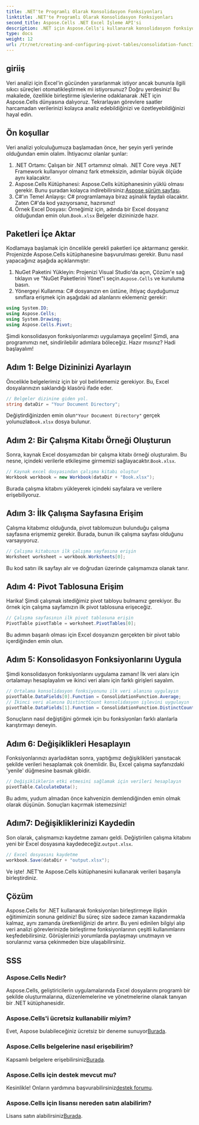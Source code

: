 ```yaml
---
title: .NET'te Programlı Olarak Konsolidasyon Fonksiyonları
linktitle: .NET'te Programlı Olarak Konsolidasyon Fonksiyonları
second_title: Aspose.Cells .NET Excel İşleme API'si
description: .NET için Aspose.Cells'i kullanarak konsolidasyon fonksiyonlarını programlı olarak nasıl uygulayacağınızı öğrenin. Veri analizi görevlerinizi verimli bir şekilde otomatikleştirin.
type: docs
weight: 12
url: /tr/net/creating-and-configuring-pivot-tables/consolidation-functions/
---
```

## giriiş
Veri analizi için Excel'in gücünden yararlanmak istiyor ancak bununla ilgili sıkıcı süreçleri otomatikleştirmek mi istiyorsunuz? Doğru yerdesiniz! Bu makalede, özellikle birleştirme işlevlerine odaklanarak .NET için Aspose.Cells dünyasına dalıyoruz. Tekrarlayan görevlere saatler harcamadan verilerinizi kolayca analiz edebildiğinizi ve özetleyebildiğinizi hayal edin.
## Ön koşullar
Veri analizi yolculuğumuza başlamadan önce, her şeyin yerli yerinde olduğundan emin olalım. İhtiyacınız olanlar şunlar:
1. .NET Ortamı: Çalışan bir .NET ortamınız olmalı. .NET Core veya .NET Framework kullanıyor olmanız fark etmeksizin, adımlar büyük ölçüde aynı kalacaktır.
2.  Aspose.Cells Kütüphanesi: Aspose.Cells kütüphanesinin yüklü olması gerekir. Bunu şuradan kolayca indirebilirsiniz:[Aspose sürüm sayfası](https://releases.aspose.com/cells/net/).
3. C#'ın Temel Anlayışı: C# programlamaya biraz aşinalık faydalı olacaktır. Zaten C#'da kod yazıyorsanız, hazırsınız!
4. Örnek Excel Dosyası: Örneğimiz için, adında bir Excel dosyanız olduğundan emin olun.`Book.xlsx` Belgeler dizininizde hazır.
## Paketleri İçe Aktar
Kodlamaya başlamak için öncelikle gerekli paketleri içe aktarmanız gerekir. Projenizde Aspose.Cells kütüphanesine başvurulması gerekir. Bunu nasıl yapacağınız aşağıda açıklanmıştır:
1.  NuGet Paketini Yükleyin: Projenizi Visual Studio'da açın, Çözüm'e sağ tıklayın ve "NuGet Paketlerini Yönet"i seçin.`Aspose.Cells` ve kuruluma basın.
2. Yönergeyi Kullanma: C# dosyanızın en üstüne, ihtiyaç duyduğumuz sınıflara erişmek için aşağıdaki ad alanlarını eklemeniz gerekir:
```csharp
using System.IO;
using Aspose.Cells;
using System.Drawing;
using Aspose.Cells.Pivot;
```
Şimdi konsolidasyon fonksiyonlarımızı uygulamaya geçelim!
Şimdi, ana programımızı net, sindirilebilir adımlara böleceğiz. Hazır mısınız? Hadi başlayalım!
## Adım 1: Belge Dizininizi Ayarlayın
Öncelikle belgelerimiz için bir yol belirlememiz gerekiyor. Bu, Excel dosyalarınızın saklandığı klasörü ifade eder.
```csharp
// Belgeler dizinine giden yol.
string dataDir = "Your Document Directory";
```
 Değiştirdiğinizden emin olun`"Your Document Directory"` gerçek yolunuzla`Book.xlsx` dosya bulunur.
## Adım 2: Bir Çalışma Kitabı Örneği Oluşturun
Sonra, kaynak Excel dosyamızdan bir çalışma kitabı örneği oluşturalım. Bu nesne, içindeki verilerle etkileşime girmemizi sağlayacaktır.`Book.xlsx`.
```csharp
// Kaynak excel dosyasından çalışma kitabı oluştur
Workbook workbook = new Workbook(dataDir + "Book.xlsx");
```
Burada çalışma kitabını yükleyerek içindeki sayfalara ve verilere erişebiliyoruz.
## Adım 3: İlk Çalışma Sayfasına Erişim
Çalışma kitabımız olduğunda, pivot tablomuzun bulunduğu çalışma sayfasına erişmemiz gerekir. Burada, bunun ilk çalışma sayfası olduğunu varsayıyoruz.
```csharp
// Çalışma kitabının ilk çalışma sayfasına erişin
Worksheet worksheet = workbook.Worksheets[0];
```
Bu kod satırı ilk sayfayı alır ve doğrudan üzerinde çalışmamıza olanak tanır.
## Adım 4: Pivot Tablosuna Erişim
Harika! Şimdi çalışmak istediğimiz pivot tabloyu bulmamız gerekiyor. Bu örnek için çalışma sayfamızın ilk pivot tablosuna erişeceğiz.
```csharp
// Çalışma sayfasının ilk pivot tablosuna erişin
PivotTable pivotTable = worksheet.PivotTables[0];
```
Bu adımın başarılı olması için Excel dosyanızın gerçekten bir pivot tablo içerdiğinden emin olun.
## Adım 5: Konsolidasyon Fonksiyonlarını Uygula
Şimdi konsolidasyon fonksiyonlarını uygulama zamanı! İlk veri alanı için ortalamayı hesaplayalım ve ikinci veri alanı için farklı girişleri sayalım.
```csharp
// Ortalama konsolidasyon fonksiyonunu ilk veri alanına uygulayın
pivotTable.DataFields[0].Function = ConsolidationFunction.Average;
// İkinci veri alanına DistinctCount konsolidasyon işlevini uygulayın
pivotTable.DataFields[1].Function = ConsolidationFunction.DistinctCount;
```
Sonuçların nasıl değiştiğini görmek için bu fonksiyonları farklı alanlarla karıştırmayı deneyin.
## Adım 6: Değişiklikleri Hesaplayın
Fonksiyonlarınızı ayarladıktan sonra, yaptığımız değişiklikleri yansıtacak şekilde verileri hesaplamak çok önemlidir. Bu, Excel çalışma sayfanızdaki 'yenile' düğmesine basmak gibidir.
```csharp
// Değişikliklerin etki etmesini sağlamak için verileri hesaplayın
pivotTable.CalculateData();
```
Bu adımı, yudum almadan önce kahvenizin demlendiğinden emin olmak olarak düşünün. Sonuçları kaçırmak istemezsiniz!
## Adım7: Değişikliklerinizi Kaydedin
 Son olarak, çalışmamızı kaydetme zamanı geldi. Değiştirilen çalışma kitabını yeni bir Excel dosyasına kaydedeceğiz.`output.xlsx`.
```csharp
// Excel dosyasını kaydetme
workbook.Save(dataDir + "output.xlsx");
```
Ve işte! .NET'te Aspose.Cells kütüphanesini kullanarak verileri başarıyla birleştirdiniz.
## Çözüm
Aspose.Cells for .NET kullanarak fonksiyonları birleştirmeye ilişkin eğitimimizin sonuna geldiniz! Bu süreç size sadece zaman kazandırmakla kalmaz, aynı zamanda üretkenliğinizi de artırır. Bu yeni edinilen bilgiyi alıp veri analizi görevlerinizde birleştirme fonksiyonlarının çeşitli kullanımlarını keşfedebilirsiniz. Görüşlerinizi yorumlarda paylaşmayı unutmayın ve sorularınız varsa çekinmeden bize ulaşabilirsiniz.
## SSS
### Aspose.Cells Nedir?
Aspose.Cells, geliştiricilerin uygulamalarında Excel dosyalarını programlı bir şekilde oluşturmalarına, düzenlemelerine ve yönetmelerine olanak tanıyan bir .NET kütüphanesidir.
### Aspose.Cells'i ücretsiz kullanabilir miyim?
 Evet, Aspose bulabileceğiniz ücretsiz bir deneme sunuyor[Burada](https://releases.aspose.com).
### Aspose.Cells belgelerine nasıl erişebilirim?
 Kapsamlı belgelere erişebilirsiniz[Burada](https://reference.aspose.com/cells/net/).
### Aspose.Cells için destek mevcut mu?
 Kesinlikle! Onların yardımına başvurabilirsiniz[destek forumu](https://forum.aspose.com/c/cells/9).
### Aspose.Cells için lisansı nereden satın alabilirim?
 Lisans satın alabilirsiniz[Burada](https://purchase.aspose.com/buy).